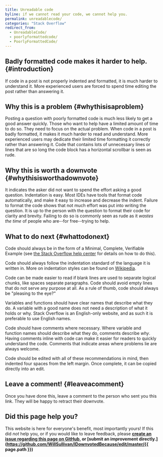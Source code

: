 ```yaml
---
title: Unreadable code
byline: if we cannot read your code, we cannot help you.
permalink: unreadablecode/
categories: "Stack Overflow"
redirect_from:
  - UnreadableCode/
  - poorlyformattedcode/
  - PoorlyFormattedCode/
---
```

## Badly formatted code makes it harder to help. {#introduction}
If code in a post is not properly indented and formatted, it is much harder to understand it. More experienced users are forced to spend time editing the post rather than answering it.

## Why this is a problem {#whythisisaproblem}
Posting a question with poorly formatted code is much less likely to get a good answer quickly. Those who want to help have a limited amount of time to do so. They need to focus on the actual problem. When code in a post is badly formatted, it makes it much harder to read and understand. More experienced users may dedicate their limited time formatting it correctly rather than answering it. Code that contains lots of unnecessary lines or lines that are so long the code block has a horizontal scrollbar is seen as rude. 

## Why this is worth a downvote {#whythisisworthadownvote}
It indicates the asker did not want to spend the effort asking a good question. Indentation is easy. Most IDEs have tools that format code automatically, and make it easy to increase and decrease the indent. Failure to format the code shows that not much effort was put into writing the question. It is up to the person with the question to format their code for clarity and brevity. Failing to do so is commonly seen as rude as it *wastes the time* of people who are--for free--trying to help.

## What to do next {#whattodonext}
Code should always be in the form of a Minimal, Complete, Verifiable Example (see [the Stack Overflow help center](https://stackoverflow.com/help/mcve) for details on how to do this).

Code should always follow the indentation standard of the language it is written in. More on indentation styles can be found on [Wikipedia](https://en.wikipedia.org/wiki/Indentation_style).

Code can be made easier to read if blank lines are used to separate logical chunks, like spaces separate paragraphs. Code should avoid empty lines that do not serve any purpose at all. As a rule of thumb, code should always be "pleasing to the eye?"

Variables and functions should have clear names that describe what they do. A variable with a good name does not need a description of what it holds or why. Stack Overflow is an English-only website, and as such it is preferable to use English names.

Code should have comments where necessary. Where variable and function names should describe what they do, comments describe *why*. Having comments inline with code can make it easier for readers to quickly understand the code. Comments that indicate areas where problems lie are always welcome.

Code should be edited with all of these recommendations in mind, then indented four spaces from the left margin. Once complete, it can be copied directly into an edit.

## Leave a comment! {#leaveacomment}
Once you have done this, leave a comment to the person who sent you this link. They will be happy to retract their downvote.

## Did this page help you?
This website is here for everyone's benefit, most importantly yours! If this did <i>not</i> help you, or if you would
like to leave feedback, please **[create an issue regarding this page on GitHub,](https://github.com/WillSullivan/IDownvotedBecause/issues/new) or [submit an improvement directly.](https://github.com/WillSullivan/IDownvotedBecause/edit/master/{{ page.path }})**
